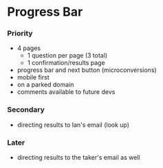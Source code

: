 # Progress Bar

### Priority

- 4 pages
  - 1 question per page (3 total)
  - 1 confirmation/results page
- progress bar and next button (microconversions)
- mobile first
- on a parked domain
- comments available to future devs

### Secondary

- directing results to Ian's email (look up)

### Later

- directing results to the taker's email as well
